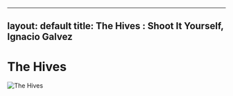 
---
layout: default
title: The Hives : Shoot It Yourself, Ignacio Galvez
---

# The Hives

![The Hives](http://assets.farmhouse.co/publishing/1-shoot-it-yourself/images/the-hives-1.jpg)
